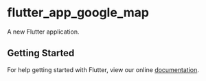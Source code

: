 # flutter_app_google_map

A new Flutter application.

## Getting Started

For help getting started with Flutter, view our online
[documentation](https://flutter.io/).
